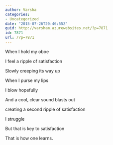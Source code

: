 ```yaml
---
author: Varsha
categories:
- Uncategorized
date: "2015-07-26T20:46:55Z"
guid: http://varsham.azurewebsites.net/?p=7871
id: 7871
url: /?p=7871
---
```


When I hold my oboe

I feel a ripple of satisfaction

Slowly creeping its way up

When I purse my lips

I blow hopefully

And a cool, clear sound blasts out

creating a second ripple of satisfaction

I struggle

But that is key to satisfaction

That is how one learns.

 